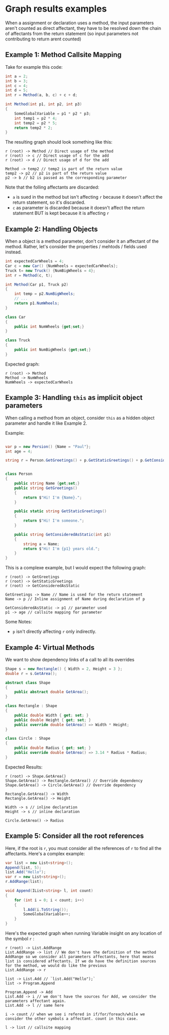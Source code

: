 # Graph results examples

When a assignment or declaration uses a method, the input parameters aren't counted as direct affectant, they have to be resolved down the chain of affectants from the return statement (so input parameters not contributing to return arent counted)

## Example 1: Method Callsite Mapping

Take for example this code:
```cs
int a = 2;
int b = 3;
int c = 4;
int d = 5;
int r = Method(a, b, c) + c + d;

int Method(int p1, int p2, int p3)
{
    SomeGlobalVariable = p1 * p2 * p3;
    int temp1 = p2 * 4;
    int temp2 = p2 * 5;
    return temp2 * 2;
}
```

The resulting graph should look something like this:
```
r (root) -> Method // Direct usage of the method
r (root) -> c // Direct usage of c for the add
r (root) -> d // Direct usage of d for the add

Method -> temp2 // temp2 is part of the return value
temp2 -> p2 // p2 is part of the return value
p2 -> b // b2 is passed as the corresponding parameter 
```

Note that the folling affectants are discarded:
- `a` is sued in the method but isn't affecting `r` because it doesn't affect the return statement, so it's discarded.
- `c` as parameter is discarded because it doesn't affect the return statement BUT is kept because it is affecting `r`

## Example 2: Handling Objects

When a object is a method parameter, don't consider it an affectant of the method. Rather, let's consider the properties / mehtods / fields used instead.

```cs
int expectedCarWheels = 4;
Car c = new Car() {NumWheels = expectedCarWheels};
Truck t= new Truck() {NumBigWheels = 4};
int r = Method(c, t);

int Method(Car p1, Truck p2)
{
    int temp = p2.NumBigWheels;
    // ...
    return p1.NumWheels;
}

class Car
{
    public int NumWheels {get;set;}
}

class Truck
{
    public int NumBigWheels {get;set;}
}

```

Expected graph:
```
r (root) -> Method
Method -> NumWheels
NumWheels -> expectedCarWheels
```


## Example 3: Handling  `this` as implicit object parameters

When calling a method from an object, consider `this` as a hidden object parameter and handle it like Example 2.

Example:

```cs

var p = new Persion() {Name = "Paul"};
int age = 4;

string r = Person.GetGreetings() + p.GetStaticGreetings() + p.GetConsideredAsStatic(age);


class Person
{
    public string Name {get;set;}
    public string GetGreetings()
    {
        return $"Hi! I'm {Name}.";
    }

    public static string GetStaticGreetings()
    {
        return $"Hi! I'm someone.";
    }

    public string GetConsideredAsStatic(int p1)
    {
        string a = Name;
        return $"Hi! I'm {p1} years old.";
    }
}
```

This is a complexe example, but I would expect the following graph:
```
r (root) -> GetGreetings
r (root) -> GetStaticGreetings
r (root) -> GetConsideredAsStatic

GetGreetings -> Name // Name is used for the return statement
Name -> p // Inline assignment of Name during declaration of p

GetConsideredAsStatic -> p1 // parameter used
p1 -> age // callsite mapping for parameter
```

Some Notes:
- `p` isn't directly affecting `r` only indirectly.


## Example 4: Virtual Methods

We want to show dependency links of a call to all its overrides 

```cs
Shape s = new Rectangle() { Width = 2, Height = 3 };
double r = s.GetArea();

abstract class Shape
{
    public abstract double GetArea();
}

class Rectangle : Shape
{
    public double Width { get; set; }
    public double Height { get; set; }
    public override double GetArea() => Width * Height;
}

class Circle : Shape
{
    public double Radius { get; set; }
    public override double GetArea() => 3.14 * Radius * Radius;
}
```

Expected Results:
```
r (root) -> Shape.GetArea()
Shape.GetArea() -> Rectangle.GetArea() // Override dependency
Shape.GetArea() -> Circle.GetArea() // Override dependency

Rectangle.GetArea() -> Width
Rectangle.GetArea() -> Height

Width -> s // inline declaration
Height -> s // inline declaration

Circle.GetArea() -> Radius

```

## Example 5: Consider all the root references

Here, if the root is `r`, you must consider all the references of `r` to find all the affectants. Here's a complex example:

```cs
var list = new List<string>();
Append(list, 5);
list.Add("Hello");
var r = new List<string>();
r.AddRange(list);

void Append(IList<string> l, int count)
{
    for (int i = 0; i < count; i++)
    {
        l.Add(i.ToString());
        SomeGlobalVariable++;
    }
}
```

Here's the expected graph when running Variable insight on any location of the symbol `r` :

```
r (root) -> List.AddRange
List.AddRange -> list // We don't have the definition of the method AddRange so we consider all parameters affectants, here that means list is considered affectants. If we do have the definition sources for the method, we would do like the previous 
List.AddRange -> r

list -> List.Add // `list.Add("Hello");`
list -> Program.Append

Program.Append -> Add
List.Add -> i // we don't have the sources for Add, we consider the parameters affectant again.
List.Add -> l // same here

i -> count // when we see i refered in if/for/foreach/while we consider the other symbols a affectant. count in this case.

l -> list // callsite mapping
```